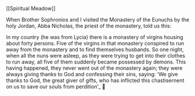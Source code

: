 [[Spiritual Meadow]]
 
When Brother Sophronios and I visited the Monastery of the Eunuchs by the holy Jordan, Abba Nicholas, the priest of the monastery, told us this:  
 
In my country (he was from Lycia) there is a monastery of virgins housing about forty persons. Five of the virgins in that monastery conspired to run away from the monastery and to find themselves husbands. So one night, when all the nuns were asleep, as they were trying to get into their clothes to run away, all five of them suddenly became possessed by demons. This having happened, they never went out of the monastery again; they were always giving thanks to God and confessing their sins, saying: ‘We give thanks to God, the great giver of gifts, who has inflicted this chastisernent on us to save our souls from perdition’_  
